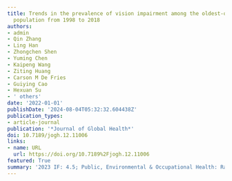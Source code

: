 ```yaml
---
title: Trends in the prevalence of vision impairment among the oldest-old Chinese
  population from 1998 to 2018
authors:
- admin
- Qin Zhang
- Ling Han
- Zhongchen Shen
- Yuming Chen
- Kaipeng Wang
- Ziting Huang
- Carson M De Fries
- Guiying Cao
- Hexuan Su
- ' others'
date: '2022-01-01'
publishDate: '2024-08-04T05:32:32.604438Z'
publication_types:
- article-journal
publication: '*Journal of Global Health*'
doi: 10.7189/jogh.12.11006
links:
- name: URL
  url: https://doi.org/10.7189%2Fjogh.12.11006
featured: True
summary: '2023 IF: 4.5; Public, Environmental & Occupational Health: Ranked 43/403.'
---
```

